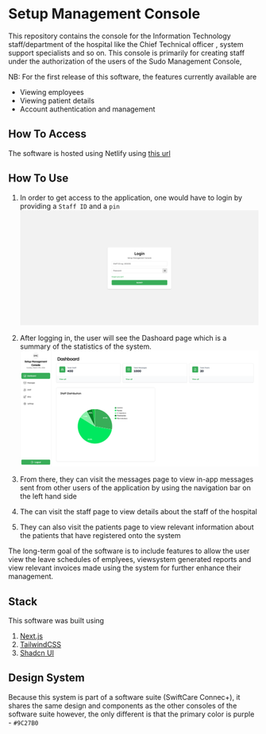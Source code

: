 # Setup Management Console
This repository contains the console for the Information Technology staff/department of the hospital like the Chief Technical officer , system support specialists and so on. This console is primarily for creating staff under the authorization of the users of the Sudo Management Console,


NB: For the first release of this software, the features currently available are
- Viewing employees
- Viewing patient details
- Account authentication and management

## How To Access
The software is hosted using Netlify using [this url](https://smc-swiftcare.netlify.app)

## How To Use 
1. In order to get access to the application, one would have to login by providing a `Staff ID` and a `pin`
![](/screenshots/login.png)

2. After logging in, the user will see the Dashoard page which is a summary of the statistics of the system.
![](/screenshots/dashboard.png)

3. From there, they can visit the messages page to view in-app messages sent from other users of the application by using the navigation bar on the left hand side

4. The can visit the staff page to view details about the staff of the hospital

5. They can also visit the patients page to view relevant information about the patients that have registered onto the system

The long-term goal of the software is to include features to allow the user view the leave schedules of emplyees, viewsystem generated reports and view relevant invoices made using the system for further enhance their management.


## Stack
This software was built using 
1. [Next.js](https://nextjs.org/)
2. [TailwindCSS](https://tailwindcss.org/)
3. [Shadcn UI](https://ui.shadcn.com/)

## Design System
Because this system is part of a software suite (SwiftCare Connec+), it shares the same design and components as the other consoles of the software suite however, the only different is that the primary color is purple - `#9C27B0`
